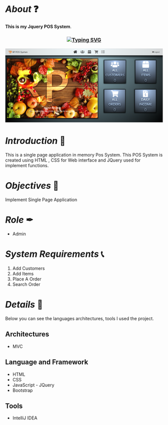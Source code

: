 # *About* ❓
**This is my Jquery POS System**.

<h3 align="center"><a href="https://git.io/typing-svg" align="center"><img align="center" src="https://readme-typing-svg.herokuapp.com?font=Fira+Code&size=25&duration=4000&center=true&vCenter=true&width=435&lines=JQuery+POS+System" alt="Typing SVG" style="max-width:100%" /></a></h3>

![park](assets/images/pos.png)

# *Introduction* 📝
This is a single page application in memory Pos System.
This POS System is created using HTML , CSS for Web interface and JQuery used for implement functions.

# *Objectives* 🔑
Implement Single Page Application

# *Role* ✒
* Admin

# *System Requirements* 📞
1. Add Customers
2. Add Items
3. Place A Order
4. Search Order
 
# *Details* 🔖
Below you can see the languages architectures, tools I used  the project.

## Architectures
*  MVC

## Language and Framework
* HTML
* CSS
* JavaScript - JQuery
* Bootstrap

## Tools
* IntelliJ IDEA